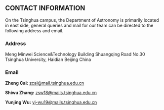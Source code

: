 ## CONTACT INFORMATION
   On the Tsinghua campus, the Department of Astronomy is primarily located in east side, general queries and mail for our team can be directed to the following address and email.

### Address
   Meng Minwei Science&Technology Building Shuangqing Road No.30 Tsinghua University, Haidian Beijing China

### Email
   **Zheng Cai:** <zcai@mail.tsinghua.edu.cn> 

   **Shiwu Zhang:** <zsw18@mails.tsinghua.edu.cn> 

   **Yunjing Wu:** <yj-wu19@mails.tsinghua.edu.cn> 

